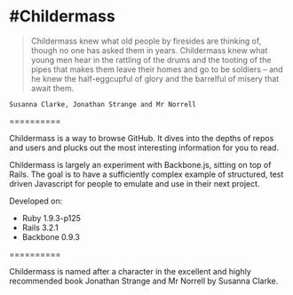 #Childermass
===========

> Childermass knew what old people by firesides are thinking of, though no one has asked them in years. Childermass knew what young men hear in the rattling of the drums and the tooting of the pipes that makes them leave their homes and go to be soldiers – and he knew the half-eggcupful of glory and the barrelful of misery that await them.

    Susanna Clarke, Jonathan Strange and Mr Norrell

==========

Childermass is a way to browse GitHub. It dives into the depths of repos and users and plucks out the most interesting information for you to read.

Childermass is largely an experiment with Backbone.js, sitting on top of Rails. The goal is to have a sufficiently complex example of structured, test driven Javascript for people to emulate and use in their next project.

Developed on:

* Ruby 1.9.3-p125
* Rails 3.2.1
* Backbone 0.9.3


==========

Childermass is named after a character in the excellent and highly recommended book Jonathan Strange and Mr Norrell by Susanna Clarke.
